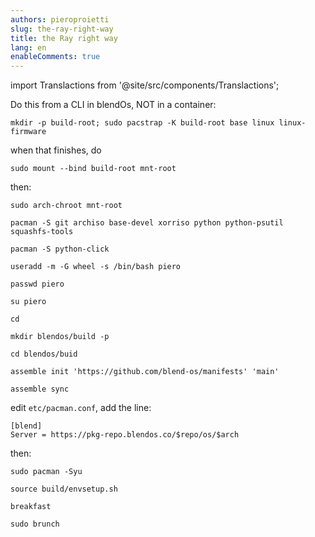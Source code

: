 ```yaml
---
authors: pieroproietti
slug: the-ray-right-way
title: the Ray right way
lang: en
enableComments: true
---
```


import Translactions from '@site/src/components/Translactions';

<Translactions />

Do this from a CLI in blendOs, NOT in a container:

`mkdir -p build-root; sudo pacstrap -K build-root base linux linux-firmware`

when that finishes, do

`sudo mount --bind build-root mnt-root`

then:

`sudo arch-chroot mnt-root`

`pacman -S git archiso base-devel xorriso python python-psutil squashfs-tools`

`pacman -S python-click`

`useradd -m -G wheel -s /bin/bash piero`

`passwd piero`

`su piero`

`cd`

`mkdir blendos/build -p`

`cd blendos/buid`

`assemble init 'https://github.com/blend-os/manifests' 'main'`

`assemble sync`

edit `etc/pacman.conf`, add the line:

```
[blend]
Server = https://pkg-repo.blendos.co/$repo/os/$arch
```

then: 

`sudo pacman -Syu`

`source build/envsetup.sh`

`breakfast`

`sudo brunch`
